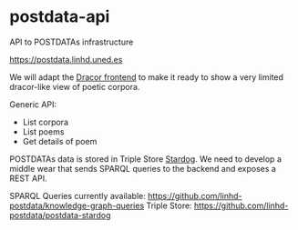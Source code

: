 # postdata-api
API to POSTDATAs infrastructure

https://postdata.linhd.uned.es

We will adapt the [Dracor frontend](https://github.com/dracor-org/dracor-frontend) to make it ready to show a very limited dracor-like view of poetic corpora. 

Generic API:
* List corpora
* List poems
* Get details of poem

POSTDATAs data is stored in Triple Store [Stardog](https://www.stardog.com/get-started/). We need to develop a middle wear that sends SPARQL queries to the backend and exposes a REST API.


SPARQL Queries currently available: https://github.com/linhd-postdata/knowledge-graph-queries
Triple Store: https://github.com/linhd-postdata/postdata-stardog
